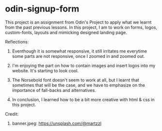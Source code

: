 # odin-signup-form

This project is an assignment from Odin's Project to apply what we learnt from the past previous lessons. In this project, I am to work on forms, logos, custom-fonts, layouts and mimicking designed landing page. 

Reflections:

1. Eventhough it is somewhat responsive, it still irritates me everytime some parts are not responsive, once I zoomed in and zoomed out.

2. I'm enjoying the part on how to contain images and insert logos into my website. It's starting to look cool.

3. The Norsebold font doesn't seem to work at all, but I learnt that sometimes that will be the case, and we have to emphasize on the importance of fall-backs and alternatives. 

4. In conclusion, I learned how to be a bit more creative with html & css in this project.


Credit: 
1. banner.jpeg: https://unsplash.com/@martzzl